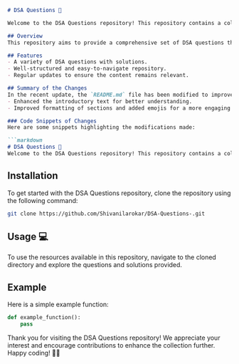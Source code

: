 ```markdown
# DSA Questions 🚀

Welcome to the DSA Questions repository! This repository contains a collection of data structures and algorithms (DSA) questions designed to help you enhance your coding skills.

## Overview
This repository aims to provide a comprehensive set of DSA questions that can aid in preparing for technical interviews and improving your problem-solving abilities. 

## Features
- A variety of DSA questions with solutions.
- Well-structured and easy-to-navigate repository.
- Regular updates to ensure the content remains relevant.

## Summary of the Changes
In the recent update, the `README.md` file has been modified to improve clarity and presentation:
- Enhanced the introductory text for better understanding.
- Improved formatting of sections and added emojis for a more engaging appearance.

### Code Snippets of Changes
Here are some snippets highlighting the modifications made:

```markdown
# DSA Questions 🚀
Welcome to the DSA Questions repository! This repository contains a collection of data structures and algorithms (DSA) questions designed to help you enhance your coding skills.
```

## Installation
To get started with the DSA Questions repository, clone the repository using the following command:

```bash
git clone https://github.com/Shivanilarokar/DSA-Questions-.git
```

## Usage 💻
To use the resources available in this repository, navigate to the cloned directory and explore the questions and solutions provided.

## Example
Here is a simple example function:

```python
def example_function():
    pass
```

Thank you for visiting the DSA Questions repository! We appreciate your interest and encourage contributions to enhance the collection further. Happy coding! 👩‍💻
```